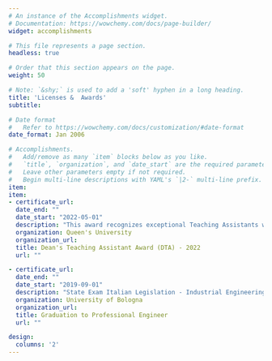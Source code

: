 ```yaml
---
# An instance of the Accomplishments widget.
# Documentation: https://wowchemy.com/docs/page-builder/
widget: accomplishments

# This file represents a page section.
headless: true

# Order that this section appears on the page.
weight: 50

# Note: `&shy;` is used to add a 'soft' hyphen in a long heading.
title: 'Licenses &  Awards'
subtitle:

# Date format
#   Refer to https://wowchemy.com/docs/customization/#date-format
date_format: Jan 2006

# Accomplishments.
#   Add/remove as many `item` blocks below as you like.
#   `title`, `organization`, and `date_start` are the required parameters.
#   Leave other parameters empty if not required.
#   Begin multi-line descriptions with YAML's `|2-` multi-line prefix.
item:
item:
- certificate_url:
  date_end: ""
  date_start: "2022-05-01"
  description: "This award recognizes exceptional Teaching Assistants who have been nominated by their departments."
  organization: Queen's University
  organization_url:
  title: Dean's Teaching Assistant Award (DTA) - 2022
  url: ""

- certificate_url:
  date_end: ""
  date_start: "2019-09-01"
  description: "State Exam Italian Legislation - Industrial Engineering"
  organization: University of Bologna
  organization_url:
  title: Graduation to Professional Engineer
  url: ""

design:
  columns: '2'
---
```

